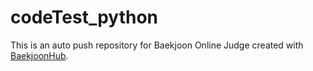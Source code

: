# codeTest_python
This is an auto push repository for Baekjoon Online Judge created with [BaekjoonHub](https://github.com/BaekjoonHub/BaekjoonHub).
